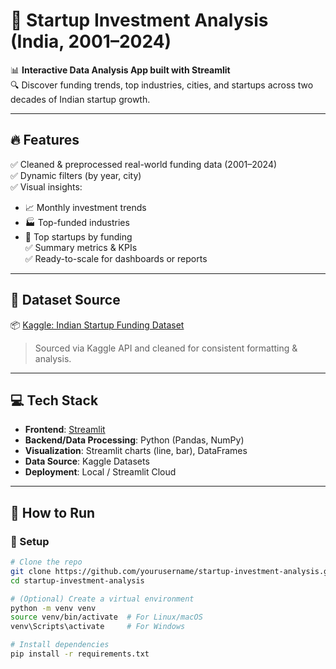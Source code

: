 # 🚀 Startup Investment Analysis (India, 2001–2024)

📊 **Interactive Data Analysis App built with Streamlit**  
🔍 Discover funding trends, top industries, cities, and startups across two decades of Indian startup growth.

---

## 🔥 Features

✅ Cleaned & preprocessed real-world funding data (2001–2024)  
✅ Dynamic filters (by year, city)  
✅ Visual insights:  
- 📈 Monthly investment trends  
- 🏭 Top-funded industries  
- 🏢 Top startups by funding  
✅ Summary metrics & KPIs  
✅ Ready-to-scale for dashboards or reports

---

## 🧠 Dataset Source

📦 [Kaggle: Indian Startup Funding Dataset](https://www.kaggle.com/datasets/sudalairajkumar/indian-startup-funding)  
> Sourced via Kaggle API and cleaned for consistent formatting & analysis.

---

## 💻 Tech Stack

- **Frontend**: [Streamlit](https://streamlit.io/)  
- **Backend/Data Processing**: Python (Pandas, NumPy)  
- **Visualization**: Streamlit charts (line, bar), DataFrames  
- **Data Source**: Kaggle Datasets  
- **Deployment**: Local / Streamlit Cloud

---

## 🚀 How to Run

### 🔧 Setup

```bash
# Clone the repo
git clone https://github.com/yourusername/startup-investment-analysis.git
cd startup-investment-analysis

# (Optional) Create a virtual environment
python -m venv venv
source venv/bin/activate  # For Linux/macOS
venv\Scripts\activate     # For Windows

# Install dependencies
pip install -r requirements.txt
